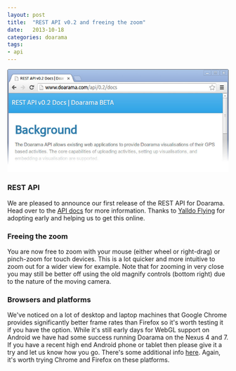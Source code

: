 ```yaml
---
layout: post
title:  "REST API v0.2 and freeing the zoom"
date:   2013-10-18
categories: doarama
tags:
- api
---
```



![API](/assets/2013-10-18-api.jpg)

### REST API

We are pleased to announce our first release of the REST API for Doarama.
Head over to the [API docs](http://www.doarama.com/api/0.2/docs) for more information.
Thanks to [Yalldo Flying](http://www.yalldo.com) for adopting early and helping us to get this online. 

### Freeing the zoom

You are now free to zoom with your mouse (either wheel or right-drag) or pinch-zoom for touch devices.
This is a lot quicker and more intuitive to zoom out for a wider view for example.
Note that for zooming in very close you may still be better off using the old magnify controls (bottom right) due to the nature of the moving camera.

### Browsers and platforms

We've noticed on a lot of desktop and laptop machines that Google Chrome provides significantly better frame rates than Firefox so it's worth testing it if you have the option.
While it's still early days for WebGL support on Android we have had some success running Doarama on the Nexus 4 and 7.
If you have a recent high end Android phone or tablet then please give it a try and let us know how you go.  There's some additional info [here](https://github.com/AnalyticalGraphicsInc/cesium/wiki/Mobile-Details).
Again, it's worth trying Chrome and Firefox on these platforms.